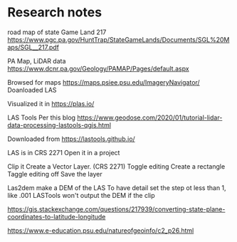 # Research notes

road map of state Game Land 217
https://www.pgc.pa.gov/HuntTrap/StateGameLands/Documents/SGL%20Maps/SGL__217.pdf

PA Map, LiDAR data
https://www.dcnr.pa.gov/Geology/PAMAP/Pages/default.aspx

Browsed for maps
https://maps.psiee.psu.edu/ImageryNavigator/
Doanloaded LAS

Visualized it in
https://plas.io/

LAS Tools
Per this blog
https://www.geodose.com/2020/01/tutorial-lidar-data-processing-lastools-qgis.html

Downloaded from
https://lastools.github.io/

LAS is in CRS 2271
Open it in a project

Clip it
Create a Vector Layer. (CRS 2271)
Toggle editing
Create a rectangle
Taggle editing off
Save the layer

Las2dem
make a DEM of the LAS
To have detail set the step ot less than 1, like .001
LASTools won't output the DEM if the clip


https://gis.stackexchange.com/questions/217939/converting-state-plane-coordinates-to-latitude-longitude

https://www.e-education.psu.edu/natureofgeoinfo/c2_p26.html


